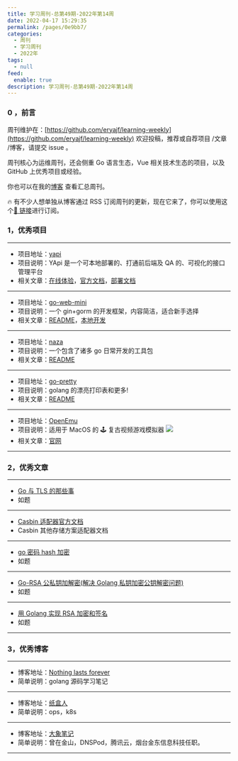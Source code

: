 ```yaml
---
title: 学习周刊-总第49期-2022年第14周
date: 2022-04-17 15:29:35
permalink: /pages/0e9bb7/
categories:
  - 周刊
  - 学习周刊
  - 2022年
tags:
  - null
feed:
  enable: true
description: 学习周刊-总第49期-2022年第14周
---
```


### 0 ，前言

周刊维护在：[https://github.com/eryajf/learning-weekly](https://github.com/eryajf/learning-weekly) 欢迎投稿，推荐或自荐项目 /文章 /博客，请提交 issue 。

周刊核心为运维周刊，还会侧重 Go 语言生态，Vue 相关技术生态的项目，以及 GitHub 上优秀项目或经验。

你也可以在我的[博客](https://wiki.eryajf.net/learning-weekly/) 查看汇总周刊。

🔥 有不少人想单独从博客通过 RSS 订阅周刊的更新，现在它来了，你可以使用这个[🔗 链接](https://wiki.eryajf.net/learning-weekly.xml)进行订阅。

### 1，优秀项目

---

- 项目地址：[yapi](https://github.com/YMFE/yapi)
- 项目说明：YApi 是一个可本地部署的、打通前后端及 QA 的、可视化的接口管理平台
- 相关文章：[在线体验](http://yapi.smart-xwork.cn/)，[官方文档](http://yapi.smart-xwork.cn/doc/index.html)，[部署文档](https://github.com/jinfeijie/yapi)

---

- 项目地址：[go-web-mini](https://github.com/gnimli/go-web-mini)
- 项目说明：一个 gin+gorm 的开发框架，内容简洁，适合新手选择
- 相关文章：[README](https://github.com/gnimli/go-web-mini/#readme)，[本地开发](https://github.com/gnimli/go-web-mini/issues/4)

---

- 项目地址：[naza](https://github.com/q191201771/naza)
- 项目说明：一个包含了诸多 go 日常开发的工具包
- 相关文章：[README](https://github.com/q191201771/naza#readme)

---

- 项目地址：[go-pretty](https://github.com/jedib0t/go-pretty)
- 项目说明：golang 的漂亮打印表和更多!
- 相关文章：[README](https://github.com/jedib0t/go-pretty#readme)

---

- 项目地址：[OpenEmu](https://github.com/OpenEmu/OpenEmu)
- 项目说明：适用于 MacOS 的 🕹 复古视频游戏模拟器
  ![](http://t.eryajf.net/imgs/2022/04/e70a42f2a49c5580.png)
- 相关文章：[官网](https://openemu.org/)

---

### 2，优秀文章

---

- [Go 与 TLS 的那些事](https://singlecool.com/2017/10/21/TLS-Go/)
- 如题

---

- [Casbin 适配器官方文档](https://casbin.org/docs/zh-CN/adapters)
- Casbin 其他存储方案适配器文档

---

- [go 密码 hash 加密](https://www.cnblogs.com/niuben/p/13224221.html)
- 如题

---

- [Go-RSA 公私钥加解密(解决 Golang 私钥加密公钥解密问题)](https://developer.aliyun.com/article/770068)
- 如题

---

- [用 Golang 实现 RSA 加密和签名](https://studygolang.com/articles/28458)
- 如题

---

### 3，优秀博客

---

- 博客地址：[Nothing lasts forever](https://semieye.github.io/)
- 简单说明：golang 源码学习笔记

---

- 博客地址：[纸盒人](https://hulining.github.io/)
- 简单说明：ops，k8s

---

- 博客地址：[大象笔记](https://www.sunzhongwei.com/)
- 简单说明：曾在金山，DNSPod，腾讯云，烟台金东信息科技任职。

---
